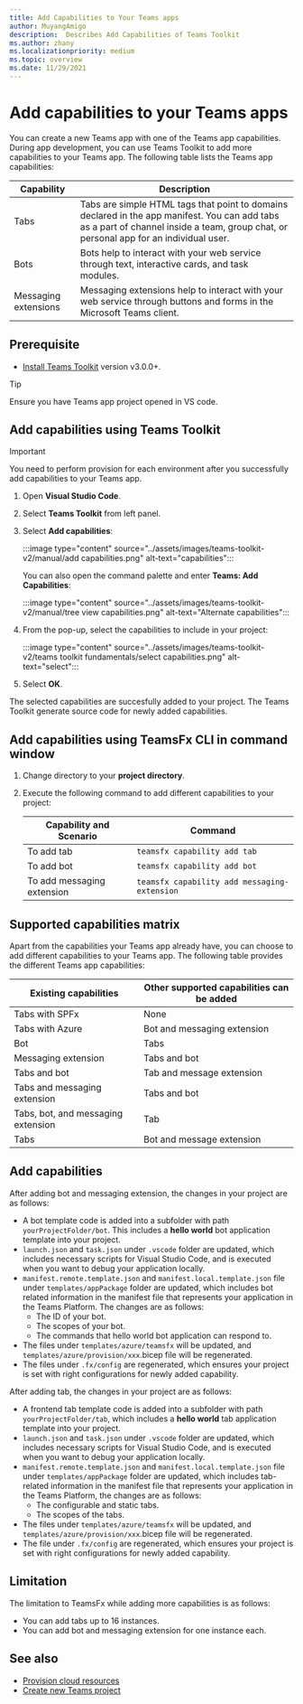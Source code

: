 ```yaml
---
title: Add Capabilities to Your Teams apps
author: MuyangAmigo
description:  Describes Add Capabilities of Teams Toolkit
ms.author: zhany
ms.localizationpriority: medium
ms.topic: overview
ms.date: 11/29/2021
---
```


# Add capabilities to your Teams apps

You can create a new Teams app with one of the Teams app capabilities. During app development, you can use Teams Toolkit to add more capabilities to your Teams app. The following table lists the Teams app capabilities:

|**Capability**|**Description**|
|--------|-------------|
| Tabs |  Tabs are simple HTML tags that point to domains declared in the app manifest. You can add tabs as a part of channel inside a team, group chat, or personal app for an individual user.|
| Bots |  Bots help to interact with your web service through text, interactive cards, and task modules.|
| Messaging extensions | Messaging extensions help to interact with your web service through buttons and forms in the Microsoft Teams client.|

## Prerequisite

* [Install Teams Toolkit](https://marketplace.visualstudio.com/items?itemName=TeamsDevApp.ms-teams-vscode-extension) version v3.0.0+.

> [!TIP]
> Ensure you have Teams app project opened in VS code.

## Add capabilities using Teams Toolkit

> [!IMPORTANT]
> You need to perform provision for each environment after you successfully add capabilities to your Teams app.

1. Open **Visual Studio Code**.
1. Select **Teams Toolkit** from left panel.
1. Select **Add capabilities**:

    :::image type="content" source="../assets/images/teams-toolkit-v2/manual/add capabilities.png" alt-text="capabilities":::

   You can also open the command palette and enter **Teams: Add Capabilities**: 
      
    :::image type="content" source="../assets/images/teams-toolkit-v2/manual/tree view capabilities.png" alt-text="Alternate capabilities":::

1. From the pop-up, select the capabilities to include in your project:

    :::image type="content" source="../assets/images/teams-toolkit-v2/teams toolkit fundamentals/select capabilities.png" alt-text="select":::

1. Select **OK**.

The selected capabilities are succesfully added to your project. The Teams Toolkit generate source code for newly added capabilities.

## Add capabilities using TeamsFx CLI in command window

1. Change directory to your **project directory**.
1. Execute the following command to add different capabilities to your project:

   |Capability and Scenario| Command|
   |-----------------------|----------|
   |To add tab|`teamsfx capability add tab`|
   |To add bot|`teamsfx capability add bot`|
   |To add messaging extension|`teamsfx capability add messaging-extension`|

## Supported capabilities matrix

Apart from the capabilities your Teams app already have, you can choose to add different capabilities to your Teams app. The following table provides the different Teams app capabilities: 

|Existing capabilities|Other supported capabilities can be added|
|--------------------|--------------------|
|Tabs with SPFx|None|
|Tabs with Azure|Bot and messaging extension|
|Bot|Tabs|
|Messaging extension|Tabs and bot|
|Tabs and bot|Tab and message extension|
|Tabs and messaging extension|Tabs and bot|
|Tabs, bot, and messaging extension|Tab|
|Tabs |Bot and message extension|

## Add capabilities

After adding bot and messaging extension, the changes in your project are as follows:

- A bot template code is added into a subfolder with path `yourProjectFolder/bot`. This includes a **hello world** bot application template into your project.
- `launch.json` and `task.json` under `.vscode` folder are updated, which includes necessary scripts for Visual Studio Code, and is executed when you want to debug your application locally. 
- `manifest.remote.template.json` and `manifest.local.template.json` file under `templates/appPackage` folder are updated, which includes bot related information in the manifest file that represents your application in the Teams Platform. The changes are as follows:
  - The ID of your bot.
  - The scopes of your bot.
  - The commands that hello world bot application can respond to.
- The files under `templates/azure/teamsfx` will be updated, and `templates/azure/provision/xxx`.bicep file will be regenerated.
- The files under `.fx/config` are regenerated, which ensures your project is set with right configurations for newly added capability.

After adding tab, the changes in your project are as follows:

- A frontend tab template code is added into a subfolder with path `yourProjectFolder/tab`, which includes a **hello world** tab application template into your project.
- `launch.json` and `task.json` under `.vscode` folder are updated, which includes necessary scripts for Visual Studio Code, and is executed when you want to debug your application locally. 
- `manifest.remote.template.json` and `manifest.local.template.json` file under `templates/appPackage` folder are updated, which includes tab-related information in the manifest file that represents your application in the Teams Platform, the changes are as follows:
  - The configurable and static tabs.
  - The scopes of the tabs.
- The files under `templates/azure/teamsfx` will be updated, and `templates/azure/provision/xxx`.bicep file will be regenerated.
- The file under `.fx/config` are regenerated, which ensures your project is set with right configurations for newly added capability.

## Limitation

The limitation to TeamsFx while adding more capabilities is as follows:

* You can add tabs up to 16 instances.
* You can add bot and messaging extension for one instance each.

## See also

* [Provision cloud resources](provision.md)
* [Create new Teams project](create-new-project.md)
